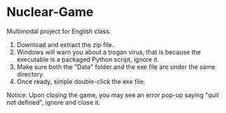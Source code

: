 # Nuclear-Game
Multimodal project for English class.

1. Download and extract the zip file.
2. Windows will warn you about a trogan virus, that is because the executable is a packaged Python script, ignore it.
3. Make sure both the "Data" folder and the exe file are under the same directory.
4. Once ready, simple double-click the exe file.

Notice: Upon closing the game, you may see an error pop-up saying "quit not defined", ignore and close it.
